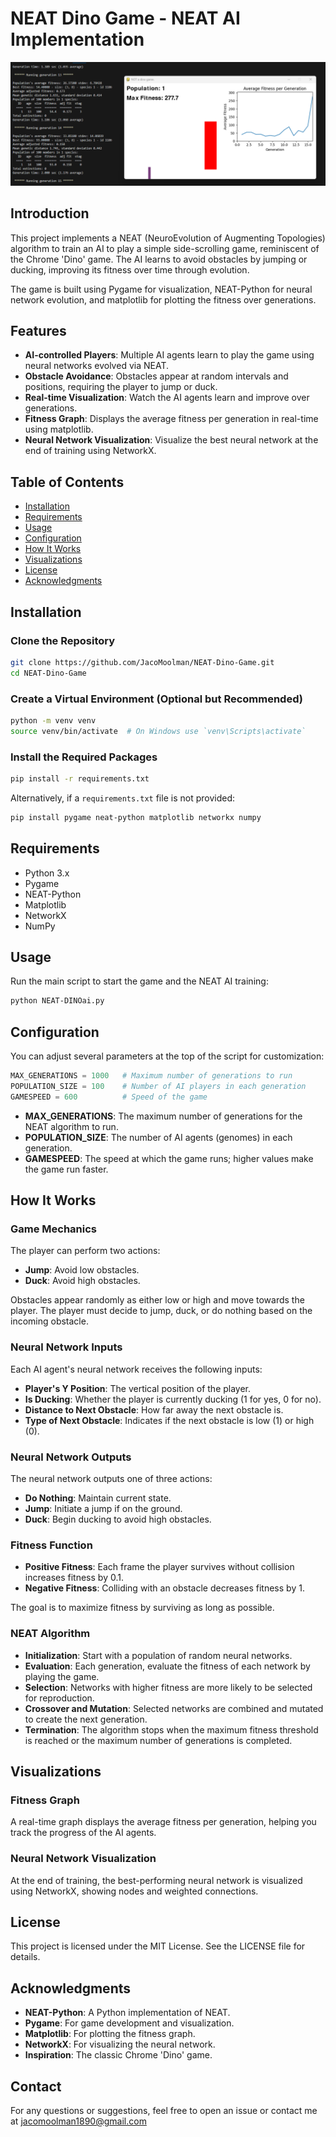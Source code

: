 
# NEAT Dino Game - NEAT AI Implementation

![NEAT Dino Game](NEAT-DINO.png)


## Introduction
This project implements a NEAT (NeuroEvolution of Augmenting Topologies) algorithm to train an AI to play a simple side-scrolling game, reminiscent of the Chrome 'Dino' game. The AI learns to avoid obstacles by jumping or ducking, improving its fitness over time through evolution.

The game is built using Pygame for visualization, NEAT-Python for neural network evolution, and matplotlib for plotting the fitness over generations.

## Features
- **AI-controlled Players**: Multiple AI agents learn to play the game using neural networks evolved via NEAT.
- **Obstacle Avoidance**: Obstacles appear at random intervals and positions, requiring the player to jump or duck.
- **Real-time Visualization**: Watch the AI agents learn and improve over generations.
- **Fitness Graph**: Displays the average fitness per generation in real-time using matplotlib.
- **Neural Network Visualization**: Visualize the best neural network at the end of training using NetworkX.

## Table of Contents
- [Installation](#installation)
- [Requirements](#requirements)
- [Usage](#usage)
- [Configuration](#configuration)
- [How It Works](#how-it-works)
- [Visualizations](#visualizations)
- [License](#license)
- [Acknowledgments](#acknowledgments)

## Installation

### Clone the Repository
```bash
git clone https://github.com/JacoMoolman/NEAT-Dino-Game.git
cd NEAT-Dino-Game
```

### Create a Virtual Environment (Optional but Recommended)
```bash
python -m venv venv
source venv/bin/activate  # On Windows use `venv\Scripts\activate`
```

### Install the Required Packages
```bash
pip install -r requirements.txt
```

Alternatively, if a `requirements.txt` file is not provided:
```bash
pip install pygame neat-python matplotlib networkx numpy
```

## Requirements
- Python 3.x
- Pygame
- NEAT-Python
- Matplotlib
- NetworkX
- NumPy

## Usage
Run the main script to start the game and the NEAT AI training:
```bash
python NEAT-DINOai.py
```
## Configuration
You can adjust several parameters at the top of the script for customization:
```python
MAX_GENERATIONS = 1000   # Maximum number of generations to run
POPULATION_SIZE = 100    # Number of AI players in each generation
GAMESPEED = 600          # Speed of the game
```

- **MAX_GENERATIONS**: The maximum number of generations for the NEAT algorithm to run.
- **POPULATION_SIZE**: The number of AI agents (genomes) in each generation.
- **GAMESPEED**: The speed at which the game runs; higher values make the game run faster.

## How It Works

### Game Mechanics
The player can perform two actions:
- **Jump**: Avoid low obstacles.
- **Duck**: Avoid high obstacles.

Obstacles appear randomly as either low or high and move towards the player. The player must decide to jump, duck, or do nothing based on the incoming obstacle.

### Neural Network Inputs
Each AI agent's neural network receives the following inputs:
- **Player's Y Position**: The vertical position of the player.
- **Is Ducking**: Whether the player is currently ducking (1 for yes, 0 for no).
- **Distance to Next Obstacle**: How far away the next obstacle is.
- **Type of Next Obstacle**: Indicates if the next obstacle is low (1) or high (0).

### Neural Network Outputs
The neural network outputs one of three actions:
- **Do Nothing**: Maintain current state.
- **Jump**: Initiate a jump if on the ground.
- **Duck**: Begin ducking to avoid high obstacles.

### Fitness Function
- **Positive Fitness**: Each frame the player survives without collision increases fitness by 0.1.
- **Negative Fitness**: Colliding with an obstacle decreases fitness by 1.

The goal is to maximize fitness by surviving as long as possible.

### NEAT Algorithm
- **Initialization**: Start with a population of random neural networks.
- **Evaluation**: Each generation, evaluate the fitness of each network by playing the game.
- **Selection**: Networks with higher fitness are more likely to be selected for reproduction.
- **Crossover and Mutation**: Selected networks are combined and mutated to create the next generation.
- **Termination**: The algorithm stops when the maximum fitness threshold is reached or the maximum number of generations is completed.

## Visualizations

### Fitness Graph
A real-time graph displays the average fitness per generation, helping you track the progress of the AI agents.

### Neural Network Visualization
At the end of training, the best-performing neural network is visualized using NetworkX, showing nodes and weighted connections.

## License
This project is licensed under the MIT License. See the LICENSE file for details.

## Acknowledgments
- **NEAT-Python**: A Python implementation of NEAT.
- **Pygame**: For game development and visualization.
- **Matplotlib**: For plotting the fitness graph.
- **NetworkX**: For visualizing the neural network.
- **Inspiration**: The classic Chrome 'Dino' game.

## Contact
For any questions or suggestions, feel free to open an issue or contact me at jacomoolman1890@gmail.com
